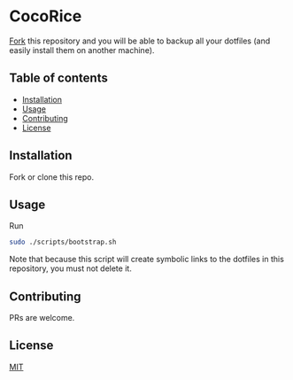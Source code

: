 # CocoRice

[Fork][1] this repository and you will be able to backup all your dotfiles (and easily install them on another machine).

## Table of contents
- [Installation <a name="installation"></a>](#installation-)
- [Usage <a name="usage"></a>](#usage-)
- [Contributing <a name="contributing"></a>](#contributing-)
- [License <a name="license"></a>](#license-)

## Installation <a name="installation"></a>

Fork or clone this repo.

## Usage <a name="usage"></a>

Run

```bash
sudo ./scripts/bootstrap.sh
```

Note that because this script will create symbolic links to the dotfiles in this repository, you must not delete it.

## Contributing <a name="contributing"></a>
PRs are welcome.

## License <a name="license"></a>
[MIT](https://choosealicense.com/licenses/mit/)

[1]: https://github.com/santilococo/CocoRice/fork
